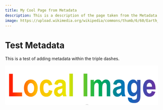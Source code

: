 ```yaml
---
title: My Cool Page from Metadata
description: This is a description of the page taken from the Metadata.
image: https://upload.wikimedia.org/wikipedia/commons/thumb/6/60/Earth_from_Space.jpg/240px-Earth_from_Space.jpg
---
```


# Test Metadata

This is a test of adding metadata within the triple dashes.

![Local Image](./img/local-image.png)